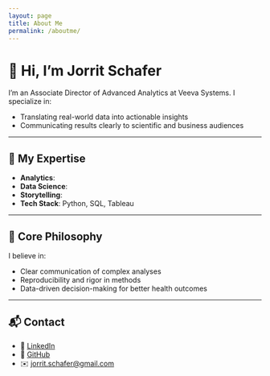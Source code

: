 ```yaml
---
layout: page
title: About Me
permalink: /aboutme/
---
```


# 👋 Hi, I’m Jorrit Schafer

I’m an Associate Director of Advanced Analytics at Veeva Systems. I specialize in:

- Translating real-world data into actionable insights
- Communicating results clearly to scientific and business audiences

---

## 🔬 My Expertise

- **Analytics**: 
- **Data Science**: 
- **Storytelling**: 
- **Tech Stack**: Python, SQL, Tableau

---

## 🧪 Core Philosophy

I believe in:
- Clear communication of complex analyses
- Reproducibility and rigor in methods
- Data-driven decision-making for better health outcomes

---

## 📬 Contact

- 💼 [LinkedIn](https://linkedin.com/in/jorritschafer)
- 🐙 [GitHub](https://github.com/jorrit-schafer)
- ✉️ jorrit.schafer@gmail.com
